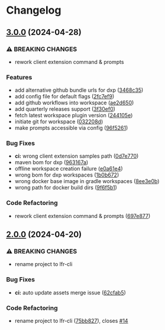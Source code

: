 # Changelog

## [3.0.0](https://github.com/lgdd/lfr-cli/compare/v2.0.0...v3.0.0) (2024-04-28)


### ⚠ BREAKING CHANGES

* rework client extension command & prompts

### Features

* add alternative github bundle urls for dxp ([3468c35](https://github.com/lgdd/lfr-cli/commit/3468c35f81ce378d304260d11fcca642819946c8))
* add config file for default flags ([2fc7ef9](https://github.com/lgdd/lfr-cli/commit/2fc7ef991baa0d8d47bc60bd9e480a893caffd1c))
* add github workflows into workspace ([ae2d650](https://github.com/lgdd/lfr-cli/commit/ae2d65024425557c459927fd8f2a339de345db06))
* add quarterly releases support ([3f30ef0](https://github.com/lgdd/lfr-cli/commit/3f30ef0b2a1455c1c1854733e71e0c1719d8f40f))
* fetch latest workspace plugin version ([244105e](https://github.com/lgdd/lfr-cli/commit/244105e4ed43ff076e39884d3cdc464b93584524))
* initiate git for workspace ([032208d](https://github.com/lgdd/lfr-cli/commit/032208d130a3af5ff1deacf5fdfe386caa94bfd0))
* make prompts accessible via config ([96f5261](https://github.com/lgdd/lfr-cli/commit/96f5261e1dffd1ab5d4c8c71c3a1fba701705f4c))


### Bug Fixes

* **ci:** wrong client extension samples path ([0d7e770](https://github.com/lgdd/lfr-cli/commit/0d7e770d8614c0779a2e9203e1879e2e77ffd3e9))
* maven bom for dxp ([963167a](https://github.com/lgdd/lfr-cli/commit/963167ad67d73dae8eba4cf42997557c6c7db5a2))
* offline workspace creation failure ([e0a61e4](https://github.com/lgdd/lfr-cli/commit/e0a61e49efc1629fd7e16d5d70055aa92698f955))
* wrong bom for dxp workspaces ([1b0b672](https://github.com/lgdd/lfr-cli/commit/1b0b6723b6936de6910da853286c9937a7003025))
* wrong docker base image in gradle workspaces ([8ee3e0b](https://github.com/lgdd/lfr-cli/commit/8ee3e0b01a867cffa72c14cb3efc1449d1e4fdac))
* wrong path for docker build dirs ([9f6f5b1](https://github.com/lgdd/lfr-cli/commit/9f6f5b1e6da04c5d1d346f6c9b8310d81e8d2677))


### Code Refactoring

* rework client extension command & prompts ([697e877](https://github.com/lgdd/lfr-cli/commit/697e877082ab8881df5a38f74a938ba9797348ae))

## [2.0.0](https://github.com/lgdd/liferay-cli/compare/v1.4.0...v2.0.0) (2024-04-20)


### ⚠ BREAKING CHANGES

* rename project to lfr-cli

### Bug Fixes

* **ci:** auto update assets merge issue ([62cfab5](https://github.com/lgdd/liferay-cli/commit/62cfab5c9d717af7965ac0573f5f2a64ae0f8b48))


### Code Refactoring

* rename project to lfr-cli ([75bb827](https://github.com/lgdd/liferay-cli/commit/75bb827379700e50a8ea25b302ce517868820924)), closes [#14](https://github.com/lgdd/liferay-cli/issues/14)
